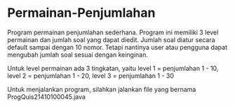 # Permainan-Penjumlahan
Program permainan penjumlahan sederhana. Program ini memiliki 3 level permainan dan jumlah soal yang dapat diedit.
Jumlah soal diatur secara default sampai dengan 10 nomor. Tetapi nantinya user atau pengguna dapat mengubah jumlah soal sesuai dengan keinginan.

Untuk level permainan ada 3 tingkatan, yaitu
level 1 = penjumlahan 1 - 10,
level 2 = penjumlahan 1 - 20,
level 3 = penjumlahan 1 - 30

Untuk menjalankan program, silahkan jalankan file yang bernama ProgQuis21410100045.java
